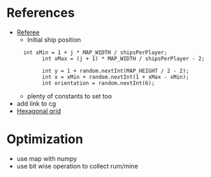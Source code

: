 # References

* [Referee](https://github.com/KevinBusse/cg-referee-coders-of-the-caribbean/blob/master/src/Referee.java)
    * Initial ship position 
    ```
      int xMin = 1 + j * MAP_WIDTH / shipsPerPlayer;
			int xMax = (j + 1) * MAP_WIDTH / shipsPerPlayer - 2;

			int y = 1 + random.nextInt(MAP_HEIGHT / 2 - 2);
			int x = xMin + random.nextInt(1 + xMax - xMin);
			int orientation = random.nextInt(6);
	```
    * plenty of constants to set too
* add link to cg
* [Hexagonal grid](https://www.redblobgames.com/grids/hexagons/)

# Optimization

* use map with numpy
* use bit wise operation to collect rum/mine